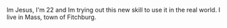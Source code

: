 Im Jesus, I'm 22 and Im trying out this new skill to use it in the real world. I live in Mass, town of Fitchburg.
